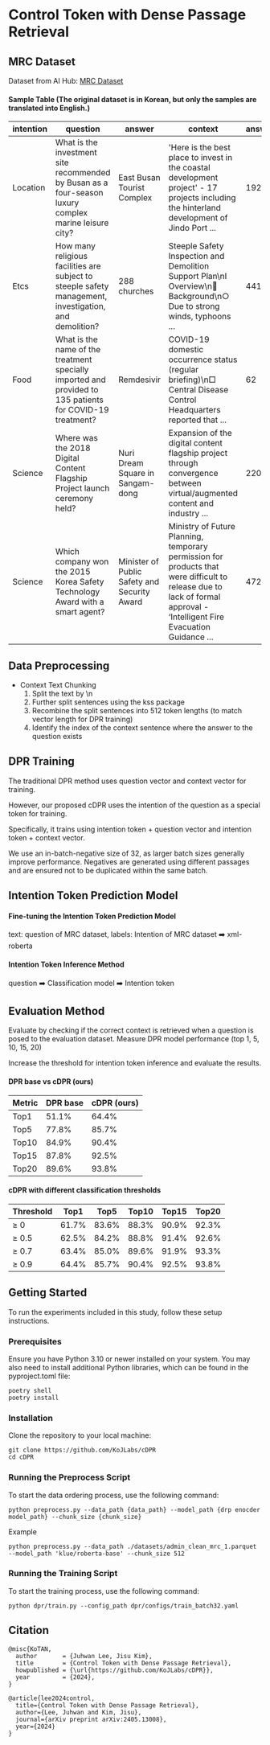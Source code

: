 # Control Token with Dense Passage Retrieval

## MRC Dataset
Dataset from AI Hub: [MRC Dataset](https://www.aihub.or.kr/aihubdata/data/view.do?currMenu=115&topMenu=100&aihubDataSe=data&dataSetSn=569)

#### Sample Table (The original dataset is in Korean, but only the samples are translated into English.)
| intention | question                                                         | answer                | context                                                                                         | answer_start | answer_length |
|-----------|------------------------------------------------------------------|-----------------------|-------------------------------------------------------------------------------------------------|--------------|---------------|
| Location  | What is the investment site recommended by Busan as a four-season luxury complex marine leisure city?   | East Busan Tourist Complex       | 'Here is the best place to invest in the coastal development project' - 17 projects including the hinterland development of Jindo Port ...                            | 192          | 8             |
| Etcs      | How many religious facilities are subject to steeple safety management, investigation, and demolition?              | 288 churches          | Steeple Safety Inspection and Demolition Support Plan\nⅠ Overview\n Background\n○ Due to strong winds, typhoons ...                            | 441          | 8             |
| Food  | What is the name of the treatment specially imported and provided to 135 patients for COVID-19 treatment?   | Remdesivir            | COVID-19 domestic occurrence status (regular briefing)\n□ Central Disease Control Headquarters reported that ...                      | 62           | 5             |
| Science  | Where was the 2018 Digital Content Flagship Project launch ceremony held?            | Nuri Dream Square in Sangam-dong  | Expansion of the digital content flagship project through convergence between virtual/augmented content and industry ...                      | 220          | 11            |
| Science  | Which company won the 2015 Korea Safety Technology Award with a smart agent?     | Minister of Public Safety and Security Award  | Ministry of Future Planning, temporary permission for products that were difficult to release due to lack of formal approval - ‘Intelligent Fire Evacuation Guidance ...                       | 472          | 9             |

## Data Preprocessing 
- Context Text Chunking 
    1. Split the text by \n
    2. Further split sentences using the kss package
    3. Recombine the split sentences into 512 token lengths (to match vector length for DPR training)
    4. Identify the index of the context sentence where the answer to the question exists  

## DPR Training
The traditional DPR method uses question vector and context vector for training.

However, our proposed cDPR uses the intention of the question as a special token for training.

Specifically, it trains using intention token + question vector and intention token + context vector.

We use an in-batch-negative size of 32, as larger batch sizes generally improve performance. Negatives are generated using different passages and are ensured not to be duplicated within the same batch.


## Intention Token Prediction Model 
#### Fine-tuning the Intention Token Prediction Model
text: question of MRC dataset, labels: Intention of MRC dataset ➡️ xml-roberta

#### Intention Token Inference Method
question ➡️ Classification model ➡️ Intention token

## Evaluation Method
Evaluate by checking if the correct context is retrieved when a question is posed to the evaluation dataset.
Measure DPR model performance (top 1, 5, 10, 15, 20)

Increase the threshold for intention token inference and evaluate the results.

#### DPR base vs cDPR (ours)

| Metric | DPR base | cDPR (ours) |
|--------|----------|-------------|
| Top1   | 51.1%    | 64.4%       |
| Top5   | 77.8%    | 85.7%       |
| Top10  | 84.9%    | 90.4%       |
| Top15  | 87.8%    | 92.5%       |
| Top20  | 89.6%    | 93.8%       |

#### cDPR with different classification thresholds

| Threshold | Top1 | Top5 | Top10 | Top15 | Top20 |
|-----------|------|------|-------|-------|-------|
| ≥ 0       | 61.7%| 83.6%| 88.3% | 90.9% | 92.3% |
| ≥ 0.5     | 62.5%| 84.2%| 88.8% | 91.4% | 92.6% |
| ≥ 0.7     | 63.4%| 85.0%| 89.6% | 91.9% | 93.3% |
| ≥ 0.9     | 64.4%| 85.7%| 90.4% | 92.5% | 93.8% |

## Getting Started
To run the experiments included in this study, follow these setup instructions.

### Prerequisites
Ensure you have Python 3.10 or newer installed on your system. You may also need to install additional Python libraries, which can be found in the pyproject.toml file:

```
poetry shell
poetry install
```

### Installation
Clone the repository to your local machine:

```
git clone https://github.com/KoJLabs/cDPR
cd cDPR
```


### Running the Preprocess Script
To start the data ordering process, use the following command:

```
python preprocess.py --data_path {data_path} --model_path {drp enocder model_path} --chunk_size {chunk_size}
```

Example
``` 
python preprocess.py --data_path ./datasets/admin_clean_mrc_1.parquet --model_path 'klue/roberta-base' --chunk_size 512
```


### Running the Training Script
To start the training process, use the following command:

```
python dpr/train.py --config_path dpr/configs/train_batch32.yaml
```



## Citation
```
@misc{KoTAN,
  author       = {Juhwan Lee, Jisu Kim},
  title        = {Control Token with Dense Passage Retrieval},
  howpublished = {\url{https://github.com/KoJLabs/cDPR}},
  year         = {2024},
}
```

```
@article{lee2024control,
  title={Control Token with Dense Passage Retrieval},
  author={Lee, Juhwan and Kim, Jisu},
  journal={arXiv preprint arXiv:2405.13008},
  year={2024}
}
```